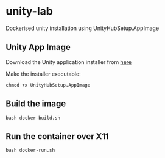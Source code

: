# unity-lab
Dockerised unity installation using UnityHubSetup.AppImage

## Unity App Image
Download the Unity application installer from [here](https://public-cdn.cloud.unity3d.com/hub/prod/UnityHubSetup.AppImage
)

Make the installer executable:
```
chmod +x UnityHubSetup.AppImage
```

## Build the image
```
bash docker-build.sh
```

## Run the container over X11
```
bash docker-run.sh
```
